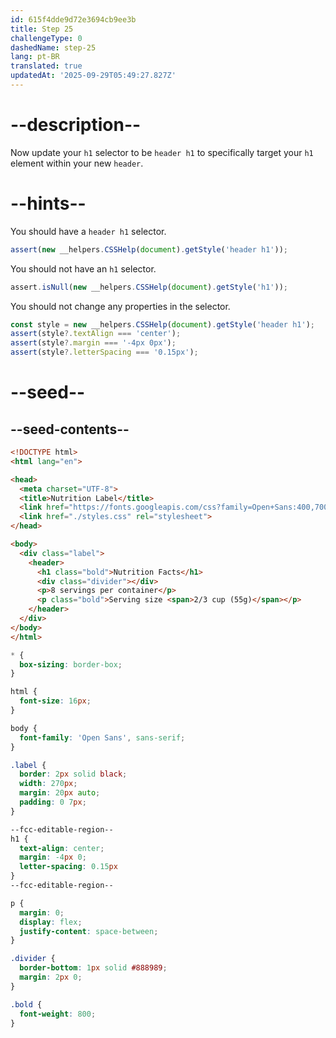 ```yaml
---
id: 615f4dde9d72e3694cb9ee3b
title: Step 25
challengeType: 0
dashedName: step-25
lang: pt-BR
translated: true
updatedAt: '2025-09-29T05:49:27.827Z'
---
```


# --description--

Now update your `h1` selector to be `header h1` to specifically target your `h1` element within your new `header`.

# --hints--

You should have a `header h1` selector.

```js
assert(new __helpers.CSSHelp(document).getStyle('header h1'));
```

You should not have an `h1` selector.

```js
assert.isNull(new __helpers.CSSHelp(document).getStyle('h1'));
```

You should not change any properties in the selector.

```js
const style = new __helpers.CSSHelp(document).getStyle('header h1');
assert(style?.textAlign === 'center');
assert(style?.margin === '-4px 0px');
assert(style?.letterSpacing === '0.15px');
```

# --seed--

## --seed-contents--

```html
<!DOCTYPE html>
<html lang="en">

<head>
  <meta charset="UTF-8">
  <title>Nutrition Label</title>
  <link href="https://fonts.googleapis.com/css?family=Open+Sans:400,700,800" rel="stylesheet">
  <link href="./styles.css" rel="stylesheet">
</head>

<body>
  <div class="label">
    <header>
      <h1 class="bold">Nutrition Facts</h1>
      <div class="divider"></div>
      <p>8 servings per container</p>
      <p class="bold">Serving size <span>2/3 cup (55g)</span></p>
    </header>
  </div>
</body>
</html>
```

```css
* {
  box-sizing: border-box;
}

html {
  font-size: 16px;
}

body {
  font-family: 'Open Sans', sans-serif;
}

.label {
  border: 2px solid black;
  width: 270px;
  margin: 20px auto;
  padding: 0 7px;
}

--fcc-editable-region--
h1 {
  text-align: center;
  margin: -4px 0;
  letter-spacing: 0.15px
}
--fcc-editable-region--

p {
  margin: 0;
  display: flex;
  justify-content: space-between;
}

.divider {
  border-bottom: 1px solid #888989;
  margin: 2px 0;
}

.bold {
  font-weight: 800;
}
```

